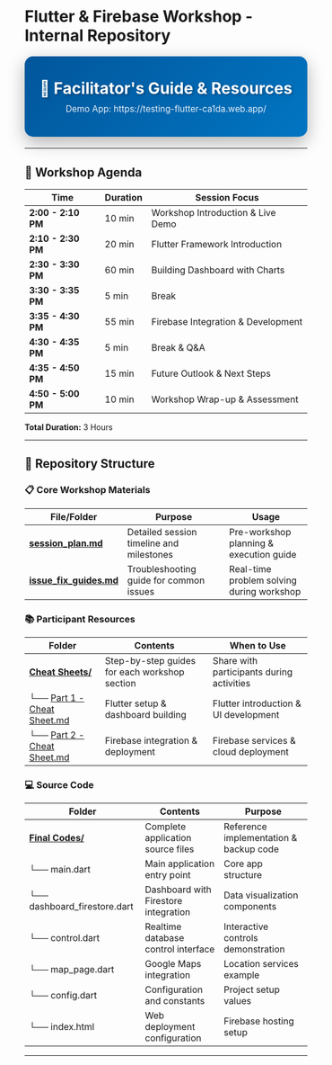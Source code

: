 # Flutter & Firebase Workshop - Internal Repository

<div align="center">
  <div style="background: linear-gradient(135deg, #02569B 0%, #0175C2 100%); 
              padding: 40px 20px; 
              border-radius: 15px; 
              margin: 20px 0; 
              box-shadow: 0 10px 30px rgba(0,0,0,0.3);">
    <h2 style="color: white; 
               font-size: 2em; 
               margin: 0; 
               text-shadow: 2px 2px 4px rgba(0,0,0,0.3);">
      🎯 Facilitator's Guide & Resources
    </h2>
    <p style="color: rgba(255,255,255,0.9); 
              font-size: 1.1em; 
              margin: 10px 0 0 0;">
      Demo App: https://testing-flutter-ca1da.web.app/
    </p>
  </div>
</div>

---

## 📅 Workshop Agenda

| Time | Duration | Session Focus |
|------|----------|---------------|
| **2:00 - 2:10 PM** | 10 min | Workshop Introduction & Live Demo |
| **2:10 - 2:30 PM** | 20 min | Flutter Framework Introduction |
| **2:30 - 3:30 PM** | 60 min | Building Dashboard with Charts |
| **3:30 - 3:35 PM** | 5 min | Break |
| **3:35 - 4:30 PM** | 55 min | Firebase Integration & Development |
| **4:30 - 4:35 PM** | 5 min | Break & Q&A |
| **4:35 - 4:50 PM** | 15 min | Future Outlook & Next Steps |
| **4:50 - 5:00 PM** | 10 min | Workshop Wrap-up & Assessment |

**Total Duration:** 3 Hours

---

## 📁 Repository Structure

### 📋 **Core Workshop Materials**

| File/Folder | Purpose | Usage |
|-------------|---------|-------|
| **[session_plan.md](./session_plan.md)** | Detailed session timeline and milestones | Pre-workshop planning & execution guide |
| **[issue_fix_guides.md](./issue_fix_guides.md)** | Troubleshooting guide for common issues | Real-time problem solving during workshop |

### 📚 **Participant Resources**

| Folder | Contents | When to Use |
|--------|----------|-------------|
| **[Cheat Sheets/](./Cheat%20Sheets/)** | Step-by-step guides for each workshop section | Share with participants during activities |
| └── [Part 1 - Cheat Sheet.md](./Cheat%20Sheets/Part%201%20-%20Cheat%20Sheet.md) | Flutter setup & dashboard building | Flutter introduction & UI development |
| └── [Part 2 - Cheat Sheet.md](./Cheat%20Sheets/Part%202%20-%20Cheat%20Sheet.md) | Firebase integration & deployment | Firebase services & cloud deployment |

### 💻 **Source Code**

| Folder | Contents | Purpose |
|--------|----------|---------|
| **[Final Codes/](./Final%20Codes/)** | Complete application source files | Reference implementation & backup code |
| └── main.dart | Main application entry point | Core app structure |
| └── dashboard_firestore.dart | Dashboard with Firestore integration | Data visualization components |
| └── control.dart | Realtime database control interface | Interactive controls demonstration |
| └── map_page.dart | Google Maps integration | Location services example |
| └── config.dart | Configuration and constants | Project setup values |
| └── index.html | Web deployment configuration | Firebase hosting setup |

---
